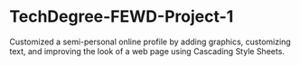 # TechDegree-FEWD-Project-1
Customized a semi-personal online profile by adding graphics, customizing text, and improving the look of a web page using Cascading Style Sheets.
